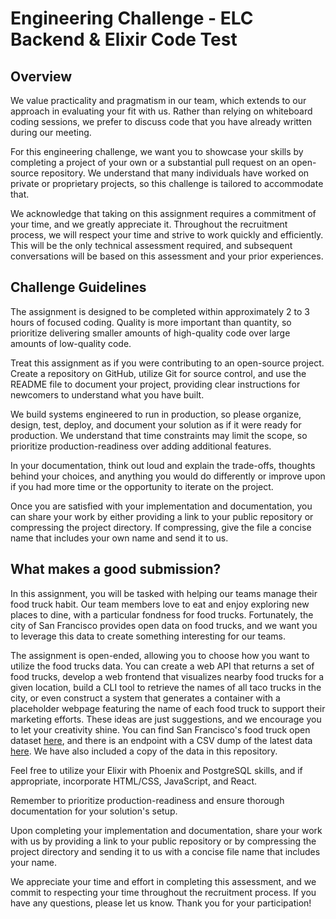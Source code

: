 # Engineering Challenge - ELC Backend & Elixir Code Test

## Overview

We value practicality and pragmatism in our team, which extends to our approach in evaluating your fit with us. Rather than relying on whiteboard coding sessions, we prefer to discuss code that you have already written during our meeting.

For this engineering challenge, we want you to showcase your skills by completing a project of your own or a substantial pull request on an open-source repository. We understand that many individuals have worked on private or proprietary projects, so this challenge is tailored to accommodate that.

We acknowledge that taking on this assignment requires a commitment of your time, and we greatly appreciate it. Throughout the recruitment process, we will respect your time and strive to work quickly and efficiently. This will be the only technical assessment required, and subsequent conversations will be based on this assessment and your prior experiences.

## Challenge Guidelines

The assignment is designed to be completed within approximately 2 to 3 hours of focused coding. Quality is more important than quantity, so prioritize delivering smaller amounts of high-quality code over large amounts of low-quality code.

Treat this assignment as if you were contributing to an open-source project. Create a repository on GitHub, utilize Git for source control, and use the README file to document your project, providing clear instructions for newcomers to understand what you have built.

We build systems engineered to run in production, so please organize, design, test, deploy, and document your solution as if it were ready for production. We understand that time constraints may limit the scope, so prioritize production-readiness over adding additional features.

In your documentation, think out loud and explain the trade-offs, thoughts behind your choices, and anything you would do differently or improve upon if you had more time or the opportunity to iterate on the project.

Once you are satisfied with your implementation and documentation, you can share your work by either providing a link to your public repository or compressing the project directory. If compressing, give the file a concise name that includes your own name and send it to us.

## What makes a good submission?

In this assignment, you will be tasked with helping our teams manage their food truck habit. Our team members love to eat and enjoy exploring new places to dine, with a particular fondness for food trucks. Fortunately, the city of San Francisco provides open data on food trucks, and we want you to leverage this data to create something interesting for our teams.

The assignment is open-ended, allowing you to choose how you want to utilize the food trucks data. You can create a web API that returns a set of food trucks, develop a web frontend that visualizes nearby food trucks for a given location, build a CLI tool to retrieve the names of all taco trucks in the city, or even construct a system that generates a container with a placeholder webpage featuring the name of each food truck to support their marketing efforts. These ideas are just suggestions, and we encourage you to let your creativity shine. You can find San Francisco's food truck open dataset [here](https://data.sfgov.org/Economy-and-Community/Mobile-Food-Facility-Permit/rqzj-sfat/data), and there is an endpoint with a CSV dump of the latest data [here](https://data.sfgov.org/api/views/rqzj-sfat/rows.csv). We have also included a copy of the data in this repository.

Feel free to utilize your Elixir with Phoenix and PostgreSQL skills, and if appropriate, incorporate HTML/CSS, JavaScript, and React.

Remember to prioritize production-readiness and ensure thorough documentation for your solution's setup.

Upon completing your implementation and documentation, share your work with us by providing a link to your public repository or by compressing the project directory and sending it to us with a concise file name that includes your name.

We appreciate your time and effort in completing this assessment, and we commit to respecting your time throughout the recruitment process. If you have any questions, please let us know. Thank you for your participation!
